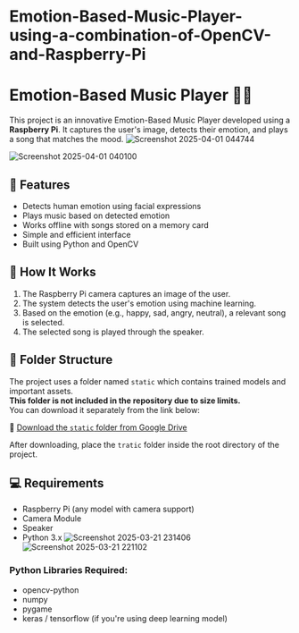 # Emotion-Based-Music-Player-using-a-combination-of-OpenCV-and-Raspberry-Pi

# Emotion-Based Music Player 🎵😊

This project is an innovative Emotion-Based Music Player developed using a **Raspberry Pi**. It captures the user's image, detects their emotion, and plays a song that matches the mood.
![Screenshot 2025-04-01 044744](https://github.com/user-attachments/assets/0f600087-78b4-4034-99ba-f5b6b978b187)

![Screenshot 2025-04-01 040100](https://github.com/user-attachments/assets/cc1f4f30-f8f4-43e1-8b03-ae99e879fe99)





## 📌 Features

- Detects human emotion using facial expressions
- Plays music based on detected emotion
- Works offline with songs stored on a memory card
- Simple and efficient interface
- Built using Python and OpenCV

## 🧠 How It Works

1. The Raspberry Pi camera captures an image of the user.
2. The system detects the user's emotion using machine learning.
3. Based on the emotion (e.g., happy, sad, angry, neutral), a relevant song is selected.
4. The selected song is played through the speaker.

## 📂 Folder Structure

The project uses a folder named `static` which contains trained models and important assets.  
**This folder is not included in the repository due to size limits.**  
You can download it separately from the link below:

🔗 [Download the `static` folder from Google Drive](https://drive.google.com/drive/folders/12En03aTDXJVTqJPLyHkhIwt1gIOuvRF6?usp=sharing)

After downloading, place the `tratic` folder inside the root directory of the project.

## 💻 Requirements

- Raspberry Pi (any model with camera support)
- Camera Module
- Speaker
- Python 3.x
![Screenshot 2025-03-21 231406](https://github.com/user-attachments/assets/2d2d4d88-ab12-4cc7-a337-93e681ccfabe)
![Screenshot 2025-03-21 221102](https://github.com/user-attachments/assets/2d7089a8-a09b-4488-ace4-96c6ec6c33dc)


### Python Libraries Required:
- opencv-python
- numpy
- pygame
- keras / tensorflow (if you're using deep learning model)
